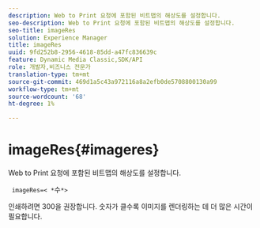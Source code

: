```yaml
---
description: Web to Print 요청에 포함된 비트맵의 해상도를 설정합니다.
seo-description: Web to Print 요청에 포함된 비트맵의 해상도를 설정합니다.
seo-title: imageRes
solution: Experience Manager
title: imageRes
uuid: 9fd252b8-2956-4618-85dd-a47fc836639c
feature: Dynamic Media Classic,SDK/API
role: 개발자,비즈니스 전문가
translation-type: tm+mt
source-git-commit: 469d1a5c43a972116a8a2efb0de5708800130a99
workflow-type: tm+mt
source-wordcount: '68'
ht-degree: 1%

---
```



# imageRes{#imageres}

Web to Print 요청에 포함된 비트맵의 해상도를 설정합니다.

` imageRes=< *`수`*>`

인쇄하려면 300을 권장합니다. 숫자가 클수록 이미지를 렌더링하는 데 더 많은 시간이 필요합니다.

